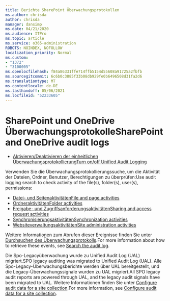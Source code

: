 ```yaml
---
title: Berichte SharePoint Überwachungsprotokollen
ms.author: chrisda
author: chrisda
manager: dansimp
ms.date: 04/21/2020
ms.audience: ITPro
ms.topic: article
ms.service: o365-administration
ROBOTS: NOINDEX, NOFOLLOW
localization_priority: Normal
ms.custom:
- "1372"
- "3100005"
ms.openlocfilehash: f84a86331ffe714ffb5154d55608a91725a2fbfb
ms.sourcegitcommit: 6c6b0c3885f33b08db929fe0b6496508d31fa2d6
ms.translationtype: MT
ms.contentlocale: de-DE
ms.lasthandoff: 05/06/2021
ms.locfileid: "52233605"
---
```

# <a name="sharepoint-and-onedrive-audit-logs"></a><span data-ttu-id="74ba3-102">SharePoint und OneDrive Überwachungsprotokolle</span><span class="sxs-lookup"><span data-stu-id="74ba3-102">SharePoint and OneDrive audit logs</span></span>

* [<span data-ttu-id="74ba3-103">Aktivieren/Deaktivieren der einheitlichen Überwachungsprotokollierung</span><span class="sxs-lookup"><span data-stu-id="74ba3-103">Turn on/off Unified Audit Logging</span></span>](https://docs.microsoft.com/microsoft-365/compliance/turn-audit-log-search-on-or-off) 

<span data-ttu-id="74ba3-104">Verwenden Sie die Überwachungsprotokollierungssuche, um die Aktivität der Dateien, Ordner, Benutzer, Berechtigungen zu überprüfen:</span><span class="sxs-lookup"><span data-stu-id="74ba3-104">Use audit logging search to check activity of the file(s), folder(s), user(s), permissions:</span></span>

* [<span data-ttu-id="74ba3-105">Datei- und Seitenaktivitäten</span><span class="sxs-lookup"><span data-stu-id="74ba3-105">File and page activities</span></span>](https://docs.microsoft.com/microsoft-365/compliance/search-the-audit-log-in-security-and-compliance)
* [<span data-ttu-id="74ba3-106">Ordneraktivitäten</span><span class="sxs-lookup"><span data-stu-id="74ba3-106">Folder activities</span></span>](https://docs.microsoft.com/microsoft-365/compliance/search-the-audit-log-in-security-and-compliance#folder-activities)
* [<span data-ttu-id="74ba3-107">Freigabe- und Zugriffsanforderungsaktivitäten</span><span class="sxs-lookup"><span data-stu-id="74ba3-107">Sharing and access request activities</span></span>](https://docs.microsoft.com/microsoft-365/compliance/search-the-audit-log-in-security-and-compliance#sharing-and-access-request-activities)
* [<span data-ttu-id="74ba3-108">Synchronisierungsaktivitäten</span><span class="sxs-lookup"><span data-stu-id="74ba3-108">Synchronization activities</span></span>](https://docs.microsoft.com/microsoft-365/compliance/search-the-audit-log-in-security-and-compliance#synchronization-activities)
* [<span data-ttu-id="74ba3-109">Websiteverwaltungsaktivitäten</span><span class="sxs-lookup"><span data-stu-id="74ba3-109">Site administration activities</span></span>](https://docs.microsoft.com/microsoft-365/compliance/search-the-audit-log-in-security-and-compliance#site-administration-activities)

<span data-ttu-id="74ba3-110">Weitere Informationen zum Abrufen dieser Ereignisse finden Sie unter [Durchsuchen des Überwachungsprotokolls](https://docs.microsoft.com/microsoft-365/compliance/search-the-audit-log-in-security-and-compliance#search-the-audit-log).</span><span class="sxs-lookup"><span data-stu-id="74ba3-110">For more information about how to retrieve these events, see [Search the audit log](https://docs.microsoft.com/microsoft-365/compliance/search-the-audit-log-in-security-and-compliance#search-the-audit-log).</span></span>

<span data-ttu-id="74ba3-111">Die Spo-Legacyüberwachung wurde zu Unified Audit Log (UAL) migriert.</span><span class="sxs-lookup"><span data-stu-id="74ba3-111">SPO legacy auditing was migrated to Unified Audit Log (UAL).</span></span> <span data-ttu-id="74ba3-112">Alle Spo-Legacy-Überwachungsberichte werden über UAL bereitgestellt, und die Legacy-Überwachungssignale wurden zu UAL migriert.</span><span class="sxs-lookup"><span data-stu-id="74ba3-112">All SPO legacy audit reports are powered through UAL, and the legacy audit signals have been migrated to UAL.</span></span> <span data-ttu-id="74ba3-113">Weitere Informationen finden Sie unter [Configure audit data for a site collection](https://support.office.com/article/Configure-audit-settings-for-a-site-collection-A9920C97-38C0-44F2-8BCB-4CF1E2AE22D2).</span><span class="sxs-lookup"><span data-stu-id="74ba3-113">For more information, see [Configure audit data for a site collection](https://support.office.com/article/Configure-audit-settings-for-a-site-collection-A9920C97-38C0-44F2-8BCB-4CF1E2AE22D2).</span></span>
